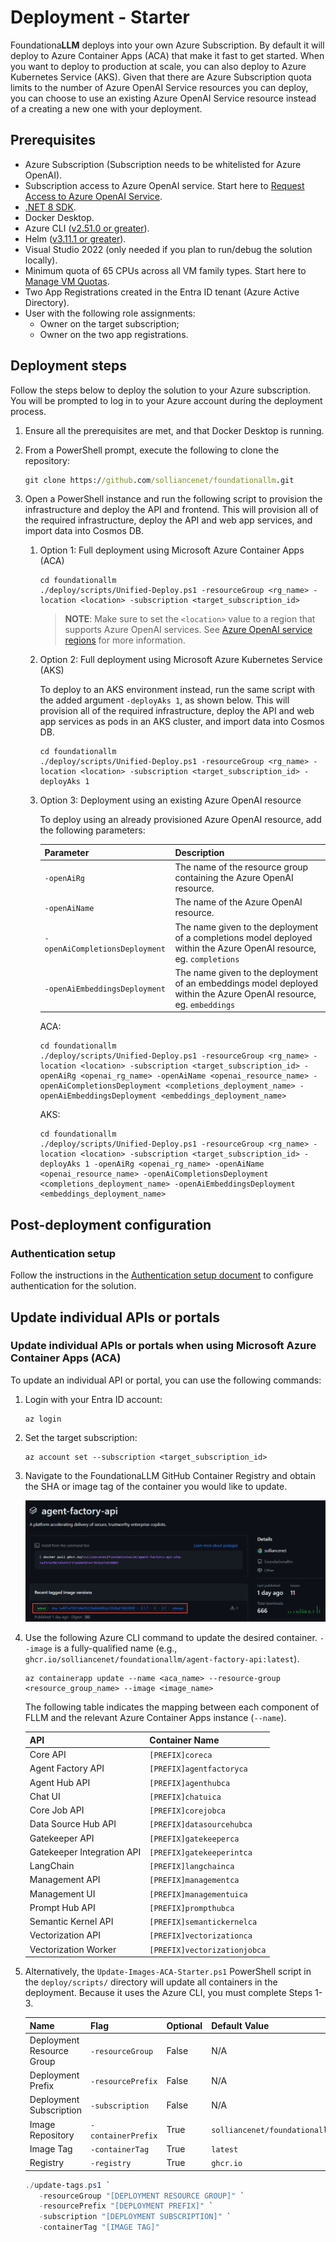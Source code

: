 # Deployment - Starter

Foundationa**LLM** deploys into your own Azure Subscription. By default it will deploy to Azure Container Apps (ACA) that make it fast to get started. When you want to deploy to production at scale, you can also deploy to Azure Kubernetes Service (AKS). Given that there are Azure Subscription quota limits to the number of Azure OpenAI Service resources you can deploy, you can choose to use an existing Azure OpenAI Service resource instead of a creating a new one with your deployment.

## Prerequisites

- Azure Subscription (Subscription needs to be whitelisted for Azure OpenAI).
- Subscription access to Azure OpenAI service. Start here to [Request Access to Azure OpenAI Service](https://customervoice.microsoft.com/Pages/ResponsePage.aspx?id=v4j5cvGGr0GRqy180BHbR7en2Ais5pxKtso_Pz4b1_xUNTZBNzRKNlVQSFhZMU9aV09EVzYxWFdORCQlQCN0PWcu).
- [.NET 8 SDK](https://dotnet.microsoft.com/download/dotnet/8.0).
- Docker Desktop.
- Azure CLI ([v2.51.0 or greater](https://docs.microsoft.com/cli/azure/install-azure-cli)).
- Helm ([v3.11.1 or greater](https://helm.sh/docs/intro/install/)).
- Visual Studio 2022 (only needed if you plan to run/debug the solution locally).
- Minimum quota of 65 CPUs across all VM family types. Start here to [Manage VM Quotas](https://learn.microsoft.com/azure/quotas/per-vm-quota-requests).
- Two App Registrations created in the Entra ID tenant (Azure Active Directory).
- User with the following role assignments:
    - Owner on the target subscription;
    - Owner on the two app registrations.

## Deployment steps

Follow the steps below to deploy the solution to your Azure subscription. You will be prompted to log in to your Azure account during the deployment process.

1. Ensure all the prerequisites are met, and that Docker Desktop is running.  

1. From a PowerShell prompt, execute the following to clone the repository:

    ```cmd
    git clone https://github.com/solliancenet/foundationallm.git
    ```

1. Open a PowerShell instance and run the following script to provision the infrastructure and deploy the API and frontend. This will provision all of the required infrastructure, deploy the API and web app services, and import data into Cosmos DB.

    1. Option 1: Full deployment using Microsoft Azure Container Apps (ACA)

        ```pwsh
        cd foundationallm
        ./deploy/scripts/Unified-Deploy.ps1 -resourceGroup <rg_name> -location <location> -subscription <target_subscription_id>
        ```

        >**NOTE**: Make sure to set the `<location>` value to a region that supports Azure OpenAI services.  See [Azure OpenAI service regions](https://azure.microsoft.com/explore/global-infrastructure/products-by-region/?products=cognitive-services&regions=all) for more information.

    2. Option 2: Full deployment using Microsoft Azure Kubernetes Service (AKS)

        To deploy to an AKS environment instead, run the same script with the added argument `-deployAks 1`, as shown below.  This will provision all of the required infrastructure, deploy the API and web app services as pods in an AKS cluster, and import data into Cosmos DB.

        ```pwsh
        cd foundationallm
        ./deploy/scripts/Unified-Deploy.ps1 -resourceGroup <rg_name> -location <location> -subscription <target_subscription_id> -deployAks 1
        ```

    3. Option 3: Deployment using an existing Azure OpenAI resource

        To deploy using an already provisioned Azure OpenAI resource, add the following parameters:

        | Parameter | Description |
        | --- | --- |
        | `-openAiRg` | The name of the resource group containing the Azure OpenAI resource. |
        | `-openAiName` | The name of the Azure OpenAI resource. |
        | `-openAiCompletionsDeployment` | The name given to the deployment of a completions model deployed within the Azure OpenAI resource, eg. `completions` |
        | `-openAiEmbeddingsDeployment` | The name given to the deployment of an embeddings model deployed within the Azure OpenAI resource, eg. `embeddings` |

        ACA:

        ```pwsh
        cd foundationallm
        ./deploy/scripts/Unified-Deploy.ps1 -resourceGroup <rg_name> -location <location> -subscription <target_subscription_id> -openAiRg <openai_rg_name> -openAiName <openai_resource_name> -openAiCompletionsDeployment <completions_deployment_name> -openAiEmbeddingsDeployment <embeddings_deployment_name>
        ```

        AKS:

        ```pwsh
        cd foundationallm
        ./deploy/scripts/Unified-Deploy.ps1 -resourceGroup <rg_name> -location <location> -subscription <target_subscription_id> -deployAks 1 -openAiRg <openai_rg_name> -openAiName <openai_resource_name> -openAiCompletionsDeployment <completions_deployment_name> -openAiEmbeddingsDeployment <embeddings_deployment_name>
        ```

## Post-deployment configuration

### Authentication setup

Follow the instructions in the [Authentication setup document](authentication/index.md) to configure authentication for the solution.

## Update individual APIs or portals

### Update individual APIs or portals when using Microsoft Azure Container Apps (ACA)

To update an individual API or portal, you can use the following commands:

1. Login with your Entra ID account:
   
    ```pwsh
    az login
    ```
2. Set the target subscription:
   
    ```pwsh
    az account set --subscription <target_subscription_id>
    ```

3. Navigate to the FoundationaLLM GitHub Container Registry and obtain the SHA or image tag of the container you would like to update.

    ![Latest release of the image on the GitHub Container Registry.](./media/latest-image-release.png "Verifying Latest Image Release")

4. Use the following Azure CLI command to update the desired container. `--image` is a fully-qualified name (e.g., `ghcr.io/solliancenet/foundationallm/agent-factory-api:latest`).

    ```pwsh
    az containerapp update --name <aca_name> --resource-group <resource_group_name> --image <image_name>
    ```

    The following table indicates the mapping between each component of FLLM and the relevant Azure Container Apps instance (`--name`).

    | API | Container Name |
    | --- | -------------- |
    | Core API | `[PREFIX]coreca` |
    | Agent Factory API | `[PREFIX]agentfactoryca` |
    | Agent Hub API | `[PREFIX]agenthubca` |
    | Chat UI | `[PREFIX]chatuica` |
    | Core Job API | `[PREFIX]corejobca` |
    | Data Source Hub API | `[PREFIX]datasourcehubca` |
    | Gatekeeper API | `[PREFIX]gatekeeperca` |
    | Gatekeeper Integration API | `[PREFIX]gatekeeperintca` |
    | LangChain | `[PREFIX]langchainca` |
    | Management API | `[PREFIX]managementca` |
    | Management UI | `[PREFIX]managementuica` |
    | Prompt Hub API | `[PREFIX]prompthubca` |
    | Semantic Kernel API | `[PREFIX]semantickernelca` |
    | Vectorization API | `[PREFIX]vectorizationca` |
    | Vectorization Worker | `[PREFIX]vectorizationjobca` |

5. Alternatively, the `Update-Images-ACA-Starter.ps1` PowerShell script in the `deploy/scripts/` directory will update all containers in the deployment. Because it uses the Azure CLI, you must complete Steps 1-3.

   | Name | Flag | Optional | Default Value |
   | ---- | ---- | -------- | ------------- |
   | Deployment Resource Group | `-resourceGroup` | False | N/A |
   | Deployment Prefix | `-resourcePrefix` | False | N/A |
   | Deployment Subscription | `-subscription` | False | N/A |
   | Image Repository | `-containerPrefix` | True | `solliancenet/foundationallm` |
   | Image Tag | `-containerTag` | True | `latest` |
   | Registry | `-registry` | True | `ghcr.io` |

   ```powershell
   ./update-tags.ps1 `
      -resourceGroup "[DEPLOYMENT RESOURCE GROUP]" `
      -resourcePrefix "[DEPLOYMENT PREFIX]" `
      -subscription "[DEPLOYMENT SUBSCRIPTION]" `
      -containerTag "[IMAGE TAG]"
   ```
